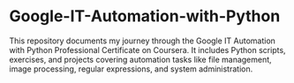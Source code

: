 # Google-IT-Automation-with-Python
This repository documents my journey through the Google IT Automation with Python Professional Certificate on Coursera. It includes Python scripts, exercises, and projects covering automation tasks like file management, image processing, regular expressions, and system administration.
